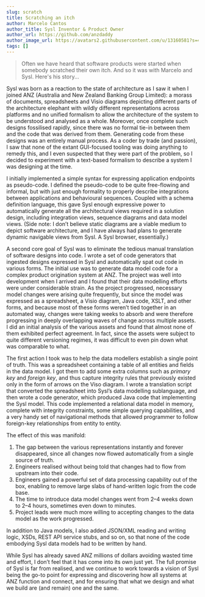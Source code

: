 ```yaml
---
slug: scratch
title: Scratching an itch
author: Marcelo Cantos
author_title: Sysl Inventor & Product Owner
author_url: https://github.com/anzdaddy
author_image_url: https://avatars2.githubusercontent.com/u/13160581?s=400&u=5a1a7e08c2663425ea705ae9a423aa2b70f6ddfe&v=4
tags: []
---
```


> Often we have heard that software products were started when somebody scratched their own itch. And so it was with Marcelo and Sysl. Here's his story...

Sysl was born as a reaction to the state of architecture as I saw it when I joined ANZ (Australia and New Zealand Banking Group Limited): a morass of documents, spreadsheets and Visio diagrams depicting different parts of the architecture elephant with wildly different representations across platforms and no unified formalism to allow the architecture of the system to be understood and analysed as a whole. Moreover, once complete such designs fossilised rapidly, since there was no formal tie-in between them and the code that was derived from them. Generating code from these designs was an entirely manual process. As a coder by trade (and passion), I saw that none of the extant GUI-focused tooling was doing anything to remedy this, and I even suspected that they were part of the problem, so I decided to experiment with a text-based formalism to describe a system I was designing at the time.

<!--truncate-->

I initially implemented a simple syntax for expressing application endpoints as pseudo-code. I defined the pseudo-code to be quite free-flowing and informal, but with just enough formality to properly describe integrations between applications and behavioural sequences. Coupled with a schema definition language, this gave Sysl enough expressive power to automatically generate all the architectural views required in a solution design, including integration views, sequence diagrams and data model views. (Side note: I don’t believe static diagrams are a viable medium to depict software architecture, and I have always had plans to generate dynamic navigable views from Sysl. A Sysl browser, essentially.)

A second core goal of Sysl was to eliminate the tedious manual translation of software designs into code. I wrote a set of code generators that ingested designs expressed in Sysl and automatically spat out code in various forms. The initial use was to generate data model code for a complex product origination system at ANZ. The project was well into development when I arrived and I found that their data modelling efforts were under considerable strain. As the project progressed, necessary model changes were arising quite frequently, but since the model was expressed as a spreadsheet, a Visio diagram, Java code, XSLT, and other forms, and because most of these forms weren’t tied together in an automated way, changes were taking weeks to absorb and were therefore progressing in deeply overlapping waves of change across multiple assets. I did an initial analysis of the various assets and found that almost none of them exhibited perfect agreement. In fact, since the assets were subject to quite different versioning regimes, it was difficult to even pin down what was comparable to what.

The first action I took was to help the data modellers establish a single point of truth. This was a spreadsheet containing a table of all entities and fields in the data model. I got them to add some extra columns such as _primary key_ and _foreign key_, and thus capture integrity rules that previously existed only in the form of arrows on the Viso diagram. I wrote a translation script that converted the spreadsheet into Sysl’s data modelling sublanguage, and then wrote a code generator, which produced Java code that implementing the Sysl model. This code implemented a relational data model in memory, complete with integrity constraints, some simple querying capabilities, and a very handy set of navigational methods that allowed programmer to follow foreign-key relationships from entity to entity.

The effect of this was manifold:

1. The gap between the various representations instantly and forever disappeared, since all changes now flowed automatically from a single source of truth.
2. Engineers realised without being told that changes had to flow from upstream into their code.
3. Engineers gained a powerful set of data processing capability out of the box, enabling to remove large slabs of hand-written logic from the code base.
4. The time to introduce data model changes went from 2–4 weeks down to 2–4 hours, sometimes even down to minutes.
5. Project leads were much more willing to accepting changes to the data model as the work progressed.

In addition to Java models, I also added JSON/XML reading and writing logic, XSDs, REST API service stubs, and so on, so that none of the code embodying Sysl data models had to be written by hand.

While Sysl has already saved ANZ millions of dollars avoiding wasted time and effort, I don’t feel that it has come into its own just yet. The full promise of Sysl is far from realised, and we continue to work towards a vision of Sysl being the go-to point for expressing and discovering how all systems at ANZ function and connect, and for ensuring that what we design and what we build are (and remain) one and the same.
